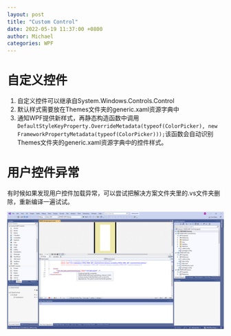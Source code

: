 ```yaml
---
layout: post
title: "Custom Control"
date: 2022-05-19 11:37:00 +0800
author: Michael
categories: WPF
---
```


# 自定义控件
1. 自定义控件可以继承自System.Windows.Controls.Control
2. 默认样式需要放在Themes文件夹的generic.xaml资源字典中
3. 通知WPF提供新样式，再静态构造函数中调用`DefaultStyleKeyProperty.OverrideMetadata(typeof(ColorPicker), new FrameworkPropertyMetadata(typeof(ColorPicker)));`该函数会自动识别Themes文件夹的generic.xaml资源字典中的控件样式。

# 用户控件异常
有时候如果发现用户控件加载异常，可以尝试把解决方案文件夹里的.vs文件夹删除，重新编译一遍试试。

![日志文件夹](/assets/wpf/Couldnotloadfile.png)  
